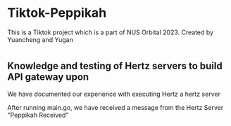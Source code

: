 # Tiktok-Peppikah
This is a Tiktok project which is a part of NUS Orbital 2023. Created by Yuancheng and Yugan 

#
## Knowledge and testing of Hertz servers to build API gateway upon
We have documented our experience with executing Hertz a hertz server

After running main.go, we have received a message from the Hertz Server "Peppikah Received"
